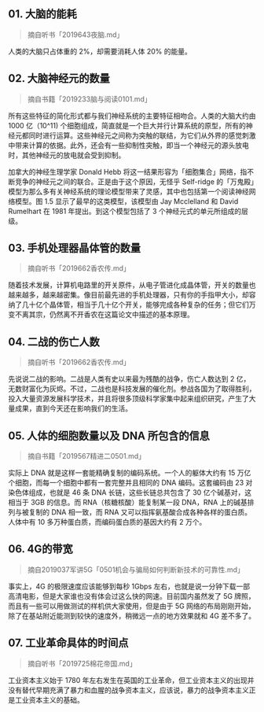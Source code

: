 ## 01. 大脑的能耗
> 摘自听书「2019643夜脑.md」

人类的大脑只占体重的 2%，却需要消耗人体 20% 的能量。

## 02. 大脑神经元的数量
> 摘自书籍「2019233脑与阅读0101.md」

所有这些特征的简化形式都与我们神经系统的主要特征相吻合。人类的大脑大约由 1000 亿（10^11) 个细胞组成，简直就是一个巨大并行计算系统的原型，所有的神经元都同时进行运算。这些神经元之间称为突触的联结，为它们从外界的感觉刺激中带来计算的依据。此外，还会有一些抑制性突触，即当一个神经元的源头放电时，其他神经元的放电就会受到抑制。

加拿大的神经生理学家 Donald Hebb 将这一结果形容为「细胞集合」网络，指不断竞争的神经元之间的联合。正是由于这个原因，无怪乎 Self-ridge 的「万鬼殿」模型为那么多有关神经系统的理论模型带来了灵感，其中也包括第一个阅读神经网络模型。图 1.5 显示了最早的这类模型，该模型由 Jay Mcclelland 和 David Rumelhart 在 1981 年提出。到这个模型包括了 3 个神经元式的单元所组成的层级。

## 03. 手机处理器晶体管的数量
> 摘自听书「2019662香农传.md」

随着技术发展，计算机电路里的开关原件，从电子管进化成晶体管，开关的数量也越来越多，越来越密集。像目前最先进的手机处理器，只有你的手指甲大小，却容纳了几十亿个晶体管，相当于几十亿个开关，能够完成各种复杂的任务；但它们万变不离其宗，仍然离不开香农在这篇论文中描述的基本原理。

## 04. 二战的伤亡人数
> 摘自听书「2019662香农传.md」

先说说二战的影响。二战是人类有史以来最为残酷的战争，伤亡人数达到 2 亿，无数财富化为灰烬。不过，二战也是科技发展的催化剂。参战各国为了取得胜利，投入大量资源发展科学技术，并且将很多顶级科学家集中起来组织研究，产生了大量成果，直到今天还在影响我们的生活。

## 05. 人体的细胞数量以及 DNA 所包含的信息
> 摘自书籍「2019567精进二0501.md」

实际上 DNA 就是这样一套能精确复制的编码系统。一个人的躯体大约有 15 万亿个细胞，而每一个细胞中都有一套完整并且相同的 DNA 编码。这套编码由 23 对染色体组成，也就是 46 条 DNA 长链，这些长链总共包含了 30 亿个碱基对，这相当于 3GB 的信息。而 RNA（核糖核酸）能复制某一段 DNA，RNA 上的碱基排列与被复制的 DNA 相一致，而 RNA 又可以指挥氨基酸合成各种各样的蛋白质。人体中有 10 多万种蛋白质，而编码蛋白质的基因大约有 2 万个。

## 06. 4G的带宽
> 摘自2019037军讲5G「0501机会与骗局如何判断新技术的可靠性.md」

事实上，4G 的极限速度应该能够到每秒 1Gbps 左右，也就是说一分钟下载一部高清电影，但是大家谁也没有体会过这么快的网速。目前国内虽然发了 5G 牌照，而且有一些可以用做测试的样机供大家使用，但是由于 5G 网络的布局刚刚开始，除了在基站附近能测到较快的速度外，稍微远一点的地方效果就和 4G 差不多了。

## 07. 工业革命具体的时间点
> 摘自听书「2019725棉花帝国.md」

工业资本主义始于 1780 年左右发生在英国的工业革命，但工业资本主义的出现并没有替代早期充满了暴力和血腥的战争资本主义，应该说，暴力的战争资本主义正是工业资本主义的基础。
